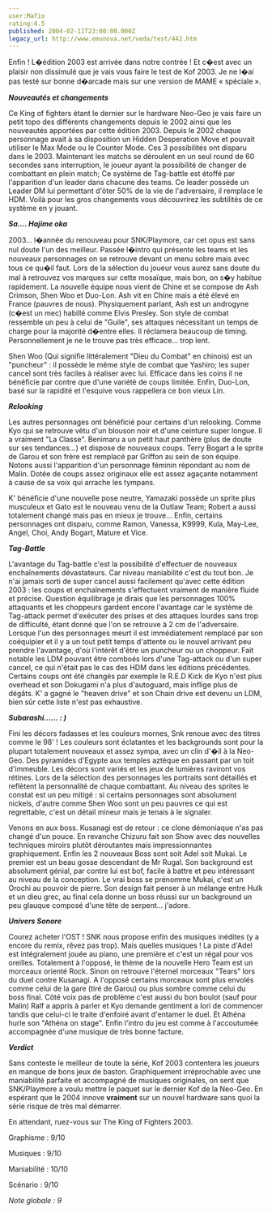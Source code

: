 ```yaml
---
user:Mafio
rating:4.5
published: 2004-02-11T23:00:00.000Z
legacy_url: http://www.emunova.net/veda/test/442.htm
---
```

Enfin ! L�édition 2003 est arrivée dans notre contrée ! Et c�est avec un plaisir non dissimulé que je vais vous faire le test de Kof 2003\. Je ne l�ai pas testé sur bonne d�arcade mais sur une version de MAME « spéciale ».   

  

  

**_Nouveautés et changements_**  

  

Ce King of fighters étant le dernier sur le hardware Neo-Geo je vais faire un petit topo des différents changements depuis le 2002 ainsi que les nouveautés apportées par cette édition 2003\. Depuis le 2002 chaque personnage avait à sa disposition un Hidden Desperation Move et pouvait utiliser le Max Mode ou le Counter Mode. Ces 3 possibilités ont disparu dans le 2003\. Maintenant les matchs se déroulent en un seul round de 60 secondes sans interruption, le joueur ayant la possibilité de changer de combattant en plein match; Ce système de Tag-battle est étoffé par l'apparition d'un leader dans chacune des teams. Ce leader possède un Leader DM lui permettant d'ôter 50% de la vie de l'adversaire, il remplace le HDM. Voilà pour les gros changements vous découvrirez les subtilités de ce système en y jouant.  

  

**_Sa.... Hajime oka_**  

  

2003... l�année du renouveau pour SNK/Playmore, car cet opus est sans nul doute l'un des meilleur. Passée l�intro qui présente les teams et les nouveaux personnages on se retrouve devant un menu sobre mais avec tous ce qu�il faut. Lors de la sélection du joueur vous aurez sans doute du mal à retrouvez vos marques sur cette mosaïque, mais bon, on s�y habitue rapidement. La nouvelle équipe nous vient de Chine et se compose de Ash Crimson, Shen Woo et Duo-Lon. Ash vit en Chine mais a été élevé en France (pauvres de nous). Physiquement parlant, Ash est un androgyne (c�est un mec) habillé comme Elvis Presley. Son style de combat ressemble un peu à celui de "Guile", ses attaques nécessitant un temps de charge pour la majorité d�entre elles. Il réclamera beaucoup de timing. Personnellement je ne le trouve pas très efficace... trop lent.   

Shen Woo (Qui signifie littéralement "Dieu du Combat" en chinois) est un "puncheur" : il possède le même style de combat que Yashiro; les super cancel sont très faciles à réaliser avec lui. Efficace dans les coins il ne bénéficie par contre que d'une variété de coups limitée. Enfin, Duo-Lon, basé sur la rapidité et l'esquive vous rappellera ce bon vieux Lin.   

  

**_Relooking_**  

  

Les autres personnages ont bénéficié pour certains d'un relooking. Comme Kyo qui se retrouve vêtu d'un blouson noir et d'une ceinture super longue. Il a vraiment "La Classe". Benimaru a un petit haut panthère (plus de doute sur ses tendances...) et dispose de nouveaux coups. Terry Bogart a le sprite de Garou et son frère est remplacé par Griffon au sein de son équipe. Notons aussi l'apparition d'un personnage féminin répondant au nom de Malin. Dotée de coups assez originaux elle est assez agaçante notamment à cause de sa voix qui arrache les tympans.  

K' bénéficie d'une nouvelle pose neutre, Yamazaki possède un sprite plus musculeux et Gato est le nouveau venu de la Outlaw Team; Robert a aussi totalement changé mais pas en mieux je trouve... Enfin, certains personnages ont disparu, comme Ramon, Vanessa, K9999, Kula, May-Lee, Angel, Choi, Andy Bogart, Mature et Vice.  

  

  

**_Tag-Battle_**  

  

L'avantage du Tag-battle c'est la possibilité d'effectuer de nouveaux enchaînements dévastateurs. Car niveau maniabilité c'est du tout bon. Je n'ai jamais sorti de super cancel aussi facilement qu'avec cette édition 2003 : les coups et enchaînements s'effectuent vraiment de manière fluide et précise. Question équilibrage je dirais que les personnages 100% attaquants et les choppeurs gardent encore l'avantage car le système de Tag-attack permet d'exécuter des prises et des attaques lourdes sans trop de difficulté, étant donné que l'on se retrouve à 2 cm de l'adversaire. Lorsque l'un des personnages meurt il est immédiatement remplacé par son coéquipier et il y a un tout petit temps d'attente ou le nouvel arrivant peu prendre l'avantage, d'où l'intérêt d'être un puncheur ou un choppeur. Fait notable les LDM pouvant être comboés lors d'une Tag-attack ou d'un super cancel, ce qui n'était pas le cas des HDM dans les éditions précédentes. Certains coups ont été changés par exemple le R.E.D Kick de Kyo n'est plus overhead et son Dokugami n'a plus d'autoguard, mais inflige plus de dégâts. K' a gagné le "heaven drive" et son Chain drive est devenu un LDM, bien sûr cette liste n'est pas exhaustive.  

  

**_Subarashi...... : )_**  

  

Fini les décors fadasses et les couleurs mornes, Snk renoue avec des titres comme le 98' ! Les couleurs sont éclatantes et les backgrounds sont pour la plupart totalement nouveaux et assez sympa, avec un clin d'�il à la Neo-Geo. Des pyramides d'Egypte aux temples aztèque en passant par un toit d'immeuble. Les décors sont variés et les jeux de lumières raviront vos rétines. Lors de la sélection des personnages les portraits sont détaillés et reflètent la personnalité de chaque combattant. Au niveau des sprites le constat est un peu mitigé : si certains personnages sont absolument nickels, d'autre comme Shen Woo sont un peu pauvres ce qui est regrettable, c'est un détail mineur mais je tenais à le signaler.   

Venons en aux boss. Kusanagi est de retour : ce clone démoniaque n'as pas changé d'un pouce. En revanche Chizuru fait son Show avec des nouvelles techniques miroirs plutôt déroutantes mais impressionnantes graphiquement. Enfin les 2 nouveaux Boss sont soit Adel soit Mukai. Le premier est un beau gosse descendant de Mr Rugal. Son background est absolument génial, par contre lui est bof, facile à battre et peu intéressant au niveau de la conception. Le vrai boss se prénomme Mukai, c'est un Orochi au pouvoir de pierre. Son design fait penser à un mélange entre Hulk et un dieu grec, au final cela donne un boss réussi sur un background un peu glauque composé d'une tête de serpent... j'adore.  

  

**_Univers Sonore_**  

  

Courez acheter l'OST ! SNK nous propose enfin des musiques inédites (y a encore du remix, rêvez pas trop). Mais quelles musiques ! La piste d'Adel est intégralement jouée au piano, une première et c'est un régal pour vos oreilles. Totalement à l'opposé, le thème de la nouvelle Hero Team est un morceaux orienté Rock. Sinon on retrouve l'éternel morceaux "Tears" lors du duel contre Kusanagi. A l'opposé certains morceaux sont plus envolés comme celui de la gare (tiré de Garou) ou plus sombre comme celui du boss final. Côté voix pas de problème c'est aussi du bon boulot (sauf pour Malin) Ralf a appris à parler et Kyo demande gentiment a Iori de commencer tandis que celui-ci le traite d'enfoiré avant d'entamer le duel. Et Athéna hurle son "Athéna on stage". Enfin l'intro du jeu est comme à l'accoutumée accompagnée d'une musique de très bonne facture.  

  

**_Verdict_**  

  

Sans conteste le meilleur de toute la série, Kof 2003 contentera les joueurs en manque de bons jeux de baston. Graphiquement irréprochable avec une maniabilité parfaite et accompagné de musiques originales, on sent que SNK/Playmore a voulu mettre le paquet sur le dernier Kof de la Neo-Geo. En espérant que le 2004 innove **vraiment** sur un nouvel hardware sans quoi la série risque de très mal démarrer.  

En attendant, ruez-vous sur The King of Fighters 2003\.  

  

  

Graphisme : 9/10  

Musiques : 9/10  

Maniabilité : 10/10  

Scénario : 9/10  

  

_Note globale : 9_
